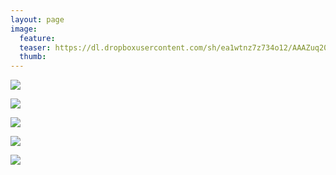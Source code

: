 ```yaml
---
layout: page
image:
  feature:
  teaser: https://dl.dropboxusercontent.com/sh/ea1wtnz7z734o12/AAAZuq20LuOqyJXVksfXShava/luontokuvat/kes%C3%A4/9/DS35221-245px.jpg
  thumb:
---
```


[![](https://dl.dropboxusercontent.com/sh/ea1wtnz7z734o12/AABA_ISfPvhDSsbjGAXl2TY-a/luontokuvat/kes%C3%A4/9/DS35218-800px.jpg)](https://dl.dropboxusercontent.com/sh/ea1wtnz7z734o12/AAAMTmlKcpkxUJ3GnYpg-HEEa/luontokuvat/kes%C3%A4/9/DS35218.jpg)

[![](https://dl.dropboxusercontent.com/sh/ea1wtnz7z734o12/AABUJp5-XQG8d6Ko8LEpuviNa/luontokuvat/kes%C3%A4/9/DS35232-800px.jpg)](https://dl.dropboxusercontent.com/sh/ea1wtnz7z734o12/AAAxCXsOeg_txQ9OhI42AtfYa/luontokuvat/kes%C3%A4/9/DS35232.jpg)

[![](https://dl.dropboxusercontent.com/sh/ea1wtnz7z734o12/AADppnAaBZwlc2AJfGphkfWDa/luontokuvat/kes%C3%A4/9/DS35224-800px.jpg)](https://dl.dropboxusercontent.com/sh/ea1wtnz7z734o12/AADkcIzYBjEFfYueVs2-Ju6-a/luontokuvat/kes%C3%A4/9/DS35224.jpg)

[![](https://dl.dropboxusercontent.com/sh/ea1wtnz7z734o12/AABXAtuFY3ukqiiV003Ekh2Wa/luontokuvat/kes%C3%A4/9/DS35246-800px.jpg)](https://dl.dropboxusercontent.com/sh/ea1wtnz7z734o12/AADdyMs7CiuB3C8-nKILV8Ara/luontokuvat/kes%C3%A4/9/DS35246.jpg)

[![](https://dl.dropboxusercontent.com/sh/ea1wtnz7z734o12/AAACy7K_DZBECjVievhSy4wRa/luontokuvat/kes%C3%A4/9/DS35221-800px.jpg)](https://dl.dropboxusercontent.com/sh/ea1wtnz7z734o12/AABYNkLCMgSy_75nRTtOTYQsa/luontokuvat/kes%C3%A4/9/DS35221.jpg)
